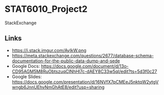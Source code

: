 # STAT6010_Project2
StackExchange

## Links
- https://i.stack.imgur.com/AyIkW.png
- https://meta.stackexchange.com/questions/2677/database-schema-documentation-for-the-public-data-dump-and-sede
- Google Docs: https://docs.google.com/document/d/13o-CD95AGM5M8RuObtszuqClNhHl7c-dAEY8C33w5qI/edit?ts=5d3f0c27
- Google Slides: https://docs.google.com/presentation/d/16NVfX7pCMEeJ5nktqW2ytgVwngb6JnnUEhvNmGhAtE8/edit?usp=sharing
